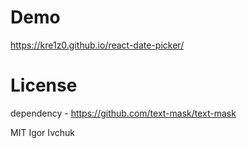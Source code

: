 # Demo

https://kre1z0.github.io/react-date-picker/

# License

	
dependency - https://github.com/text-mask/text-mask

MIT Igor Ivchuk